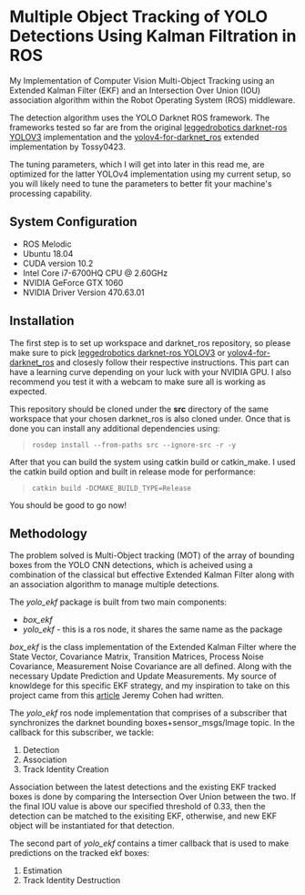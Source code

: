 # Multiple Object Tracking of YOLO Detections Using Kalman Filtration in ROS
My Implementation of Computer Vision Multi-Object Tracking using an Extended Kalman Filter (EKF) and an Intersection Over Union (IOU) association algorithm within the Robot Operating System (ROS) middleware.

The detection algorithm uses the YOLO Darknet ROS framework. The frameworks tested so far are from the original [leggedrobotics darknet-ros YOLOV3](https://github.com/leggedrobotics/darknet_ros) implementation and the [yolov4-for-darknet_ros](https://github.com/Tossy0423/yolov4-for-darknet_ros) extended implementation by Tossy0423.

The tuning parameters, which I will get into later in this read me, are optimized for the latter YOLOv4 implementation using my current setup, so you will likely need to tune the parameters to better fit your machine's processing capability.


## System Configuration
- ROS Melodic
- Ubuntu 18.04
- CUDA version 10.2
- Intel Core i7-6700HQ CPU @ 2.60GHz
- NVIDIA GeForce GTX 1060
- NVIDIA Driver Version 470.63.01



## Installation
The first step is to set up workspace and darknet_ros repository, so please make sure to pick [leggedrobotics darknet-ros YOLOV3](https://github.com/leggedrobotics/darknet_ros) or [yolov4-for-darknet_ros](https://github.com/Tossy0423/yolov4-for-darknet_ros) and closesly follow their respective instructions. This part can have a learning curve depending on your luck with your NVIDIA GPU. I also recommend you test it with a webcam to make sure all is working as expected.

This repository should be cloned under the **src** directory of the same workspace that your chosen darknet_ros is also cloned under. Once that is done you can install any additional dependencies using:
>`rosdep install --from-paths src --ignore-src -r -y`

After that you can build the system using catkin build or catkin_make. I used the catkin build option and built in release mode for performance:
>`catkin build -DCMAKE_BUILD_TYPE=Release`

You should be good to go now!

## Methodology
The problem solved is Multi-Object tracking (MOT) of the array of bounding boxes from the YOLO CNN detections, which is acheived using a combination of the classical but effective Extended Kalman Filter along with an association algorithm to manage multiple detections. 

The *yolo_ekf* package is built from two main components:
- *box_ekf*
- *yolo_ekf* - this is a ros node, it shares the same name as the package

*box_ekf* is the class implementation of the Extended Kalman Filter where the State Vector, Covariance Matrix, Transition Matrices, Process Noise Covariance, Measurement Noise Covariance are all defined. Along with the necessary Update Prediction and Update Measurements. My source of knowldege for this specific EKF strategy, and my inspiration to take on this project came from this [article](https://thinkautonomous.medium.com/computer-vision-for-tracking-8220759eee85that) Jeremy Cohen had written.

The *yolo_ekf* ros node implementation that comprises of a subscriber that synchronizes the darknet bounding boxes+sensor_msgs/Image topic. In the callback for this subscriber, we tackle:

1. Detection
2. Association
3. Track Identity Creation

Association between the latest detections and the existing EKF tracked boxes is done by comparing the Intersection Over Union between the two. If the final IOU value is above our specified threshold of 0.33, then the detection can be matched to the exisiting EKF, otherwise, and new EKF object will be instantiated for that detection. 

The second part of *yolo_ekf* contains a timer callback that is used to make predictions on the tracked ekf boxes:

1. Estimation
2. Track Identity Destruction

















